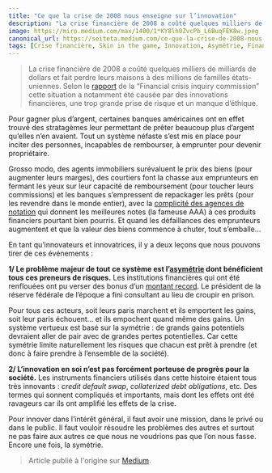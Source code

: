 ```yaml
---
title: "Ce que la crise de 2008 nous enseigne sur l’innovation"
description: "La crise financière de 2008 a coûté quelques milliers de milliards de dollars et fait perdre leurs maisons à des millions de familles états-uniennes"
image: https://miro.medium.com/max/1400/1*KY8lh0ZvcPb_L6BuqFEK8w.jpeg
canonical_url: https://seiteta.medium.com/ce-que-la-crise-de-2008-nous-enseigne-sur-linnovation-697c96a4fcea
tags: [Crise financière, Skin in the game, Innovation, Asymétrie, Finance]
---
```


> La crise financière de 2008 a coûté quelques milliers de milliards de dollars et fait perdre leurs maisons à des millions de familles états-uniennes. Selon le [rapport](http://fcic-static.law.stanford.edu/cdn_media/fcic-reports/fcic_final_report_conclusions.pdf) de la “Financial crisis inquiry commission” cette situation a notamment été causée par des innovations financières, une trop grande prise de risque et un manque d’éthique.

Pour gagner plus d’argent, certaines banques américaines ont en effet trouvé des stratagèmes leur permettant de prêter beaucoup plus d’argent qu’elles n’en avaient. Tout un système néfaste s’est mis en place pour inciter des personnes, incapables de rembourser, à emprunter pour devenir propriétaire.

Grosso modo, des agents immobiliers surévaluent le prix des biens (pour augmenter leurs marges), des courtiers font la chasse aux emprunteurs en fermant les yeux sur leur capacité de remboursement (pour toucher leurs commissions) et les banques s’empressent de repackager les prêts (pour les revendre dans le monde entier), avec la [complicité des agences de notation](https://www.economie.gouv.fr/facileco/agences-notation-crise-subprimes-role#) qui donnent les meilleures notes (la fameuse AAA) à ces produits financiers pourtant bien pourris. Et quand les défaillances des emprunteurs augmentent et que la valeur des biens commence à chuter, tout s’emballe…

En tant qu’innovateurs et innovatrices, il y a deux leçons que nous pouvons tirer de ces événements :

**1/ Le problème majeur de tout ce système est l’[asymétrie](https://f14e.fr/2019/09/06/skin-in-the-game-startups-detat/) dont bénéficient tous ces preneurs de risques.** Les institutions financières qui ont été renflouées ont pu verser des bonus d’un [montant record](https://www.lemonde.fr/economie/article/2010/10/12/annee-record-pour-les-bonus-a-wall-street_1424405_3234.html). Le président de la réserve fédérale de l’époque a fini consultant au lieu de croupir en prison.

Pour tous ces acteurs, soit leurs paris marchent et ils emportent les gains, soit leur paris échouent… et ils empochent quand même des gains. Un système vertueux est basé sur la symétrie : de grands gains potentiels devraient aller de pair avec de grandes pertes potentielles. Car cette symétrie limite naturellement les risques que chacun est prêt à prendre (et donc à faire prendre à l’ensemble de la société).

**2/ L’innovation en soi n’est pas forcément porteuse de progrès pour la société.** Les instruments financiers utilisés dans cette histoire étaient tous très innovants : *credit default swap*, *collaterized debt obligations*, etc. Des termes qui sonnent compliqués et importants, mais dont les effets ont été ravageurs car ils ont amplifié les effets de la crise.

Pour innover dans l’intérêt général, il faut avoir une mission, dans le privé ou dans le public. Il faut vouloir résoudre les problèmes des autres et surtout ne pas faire aux autres ce que nous ne voudrions pas que l’on nous fasse. Encore une fois, la symétrie.

> Article publié à l'origine sur [Medium](https://seiteta.medium.com/ce-que-la-crise-de-2008-nous-enseigne-sur-linnovation-697c96a4fcea).
